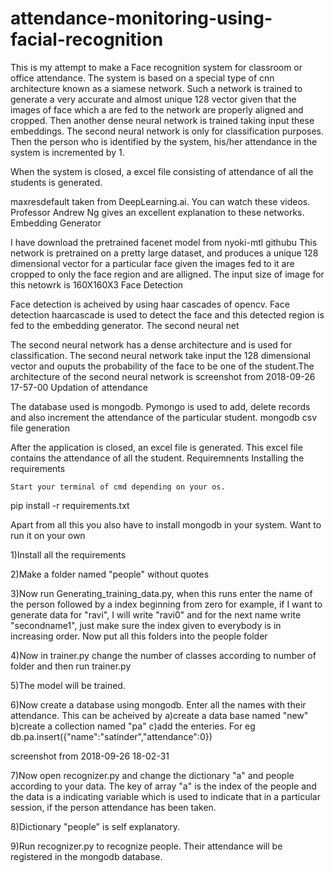 # attendance-monitoring-using-facial-recognition


This is my attempt to make a Face recognition system for classroom or office attendance. The system is based on a special type of cnn architecture known as a siamese network. Such a network is trained to generate a very accurate and almost unique 128 vector given that the images of face which a are fed to the network are properly aligned and cropped.
Then another dense neural network is trained taking input these embeddings. The second neural network is only for classification purposes. Then the person who is identified by the system, his/her attendance in the system is incremented by 1.










When the system is closed, a excel file consisting of attendance of all the students is generated.

maxresdefault taken from DeepLearning.ai.
You can watch these videos. Professor Andrew Ng gives an excellent explanation to these networks.
Embedding Generator


I have download the pretrained facenet model from nyoki-mtl githubu
This network is pretrained on a pretty large dataset, and produces a unique 128 dimensional vector for a particular face given the images fed to it are cropped to only the face region and are alligned. The input size of image for this netowrk is 160X160X3
Face Detection

Face detection is acheived by using haar cascades of opencv. Face detection haarcascade is used to detect the face and this detected region is fed to the embedding generator.
The second neural net

The second neural network has a dense architecture and is used for classification. The second neural network take input the 128 dimensional vector and ouputs the probability of the face to be one of the student.The architecture of the second neural network is screenshot from 2018-09-26 17-57-00
Updation of attendance

The database used is mongodb. Pymongo is used to add, delete records and also increment the attendance of the particular student. mongodb
csv file generation

After the application is closed, an excel file is generated. This excel file contains the attendance of all the student.
Requiremnents
Installing the requirements

    Start your terminal of cmd depending on your os.

pip install -r requirements.txt


Apart from all this you also have to install mongodb in your system.
Want to run it on your own

1)Install all the requirements

2)Make a folder named "people" without quotes

3)Now run Generating_training_data.py, when this runs enter the name of the person followed by a index beginning from zero for example, if I want to generate data for "ravi", I will write "ravi0" and for the next name write "secondname1", just make sure the index given to everybody is in increasing order. Now put all this folders into the people folder


4)Now in trainer.py change the number of classes according to number of folder and then run trainer.py

5)The model will be trained.

6)Now create a database using mongodb. Enter all the names with their attendance. This can be acheived by
a)create a data base named "new"
b)create a collection named "pa"
c)add the enteries. For eg db.pa.insert({"name":"satinder","attendance":0})

screenshot from 2018-09-26 18-02-31

7)Now open recognizer.py and change the dictionary "a" and people according to your data. The key of array "a" is the index of the people and the data is a indicating variable which is used to indicate that in a particular session, if the person attendance has been taken.

8)Dictionary "people" is self explanatory.

9)Run recognizer.py to recognize people. Their attendance will be registered in the mongodb database.
